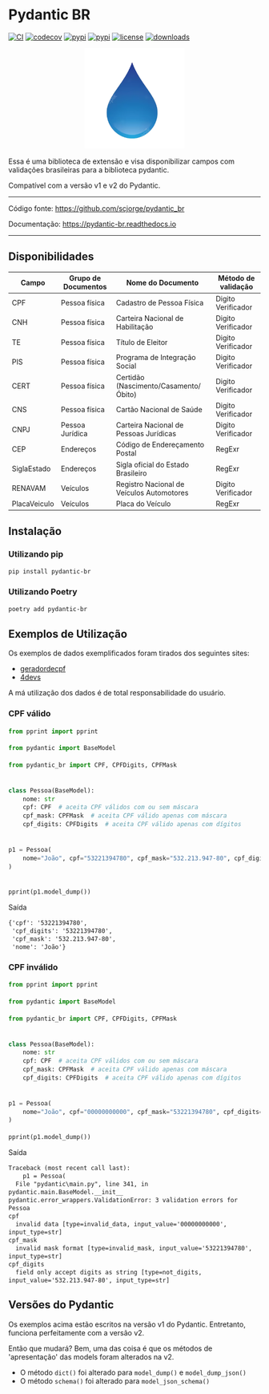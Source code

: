 
# Pydantic BR


[![CI](https://github.com/scjorge/pydantic_br/workflows/CI/badge.svg?event=push)](https://github.com/scjorge/pydantic_br/actions)
[![codecov](https://codecov.io/gh/scjorge/pydantic_br/branch/master/graph/badge.svg?token=1XVEXSBU69)](https://codecov.io/gh/scjorge/pydantic_br)
[![pypi](https://img.shields.io/pypi/v/pydantic-br)](https://pypi.org/project/pydantic-br/)
[![pypi](https://img.shields.io/pypi/pyversions/pydantic-br)](https://pypi.org/project/pydantic-br/)
[![license](https://img.shields.io/pypi/l/pydantic-br)](https://github.com/scjorge/pydantic_br/blob/master/LICENSE)
[![downloads](https://img.shields.io/pypi/dm/pydantic-br)](https://pypi.org/project/pydantic-br/)


<p align="center">
    <img src="https://raw.githubusercontent.com/scjorge/pydantic_br/master/docs/assets/logo.png" width='200'/>
</p>


Essa é uma biblioteca de extensão e visa disponibilizar campos com validações brasileiras para a biblioteca pydantic.

Compatível com a versão v1 e v2 do Pydantic.


---

Código fonte: https://github.com/scjorge/pydantic_br

Documentação: https://pydantic-br.readthedocs.io

---

## Disponibilidades

| Campo | Grupo de Documentos | Nome do Documento | Método de validação
|---|---|---|---|
| CPF | Pessoa física | Cadastro de Pessoa Física | Digito Verificador
| CNH | Pessoa física | Carteira Nacional de Habilitação | Digito Verificador
| TE | Pessoa física  | Título de Eleitor | Digito Verificador
| PIS | Pessoa física  | Programa de Integração Social | Digito Verificador
| CERT | Pessoa física  | Certidão (Nascimento/Casamento/Óbito) | Digito Verificador
| CNS | Pessoa física  | Cartão Nacional de Saúde | Digito Verificador
| CNPJ | Pessoa Jurídica | Carteira Nacional de Pessoas Jurídicas | Digito Verificador
| CEP | Endereços  | Código de Endereçamento Postal | RegExr
| SiglaEstado | Endereços  | Sigla oficial do Estado Brasileiro  | RegExr
| RENAVAM | Veículos | Registro Nacional de Veículos Automotores | Digito Verificador
| PlacaVeiculo | Veículos | Placa do Veículo | RegExr


## Instalação

### Utilizando pip

```
pip install pydantic-br
```

### Utilizando Poetry

```
poetry add pydantic-br
```

## Exemplos de Utilização

Os exemplos de dados exemplificados foram tirados dos seguintes sites:

- [geradordecpf](https://www.geradordecpf.org/)
- [4devs](https://www.4devs.com.br/gerador_de_cnpj)

A má utilização dos dados é de total responsabilidade do usuário.

### CPF válido 
```python
from pprint import pprint

from pydantic import BaseModel

from pydantic_br import CPF, CPFDigits, CPFMask


class Pessoa(BaseModel):
    nome: str
    cpf: CPF  # aceita CPF válidos com ou sem máscara
    cpf_mask: CPFMask  # aceita CPF válido apenas com máscara
    cpf_digits: CPFDigits  # aceita CPF válido apenas com dígitos


p1 = Pessoa(
    nome="João", cpf="53221394780", cpf_mask="532.213.947-80", cpf_digits="53221394780"
)


pprint(p1.model_dump())
```

Saída

```
{'cpf': '53221394780',
 'cpf_digits': '53221394780',
 'cpf_mask': '532.213.947-80',
 'nome': 'João'}
```


### CPF inválido 

```python
from pprint import pprint

from pydantic import BaseModel

from pydantic_br import CPF, CPFDigits, CPFMask


class Pessoa(BaseModel):
    nome: str
    cpf: CPF  # aceita CPF válidos com ou sem máscara
    cpf_mask: CPFMask  # aceita CPF válido apenas com máscara
    cpf_digits: CPFDigits  # aceita CPF válido apenas com dígitos


p1 = Pessoa(
    nome="João", cpf="00000000000", cpf_mask="53221394780", cpf_digits="532.213.947-80"
)

pprint(p1.model_dump())
```

Saída

```
Traceback (most recent call last):
    p1 = Pessoa(
  File "pydantic\main.py", line 341, in pydantic.main.BaseModel.__init__
pydantic.error_wrappers.ValidationError: 3 validation errors for Pessoa
cpf
  invalid data [type=invalid_data, input_value='00000000000', input_type=str]
cpf_mask
  invalid mask format [type=invalid_mask, input_value='53221394780', input_type=str]
cpf_digits
  field only accept digits as string [type=not_digits, input_value='532.213.947-80', input_type=str]
```


## Versões do Pydantic 
Os exemplos acima estão escritos na versão v1 do Pydantic. Entretanto, funciona perfeitamente com a versão v2.

Então que mudará? Bem, uma das coisa é que os métodos de 'apresentação' das models foram alterados na v2. 

- O método `dict()` foi alterado para `model_dump()` e `model_dump_json()`
- O método `schema()` foi alterado para `model_json_schema()`
